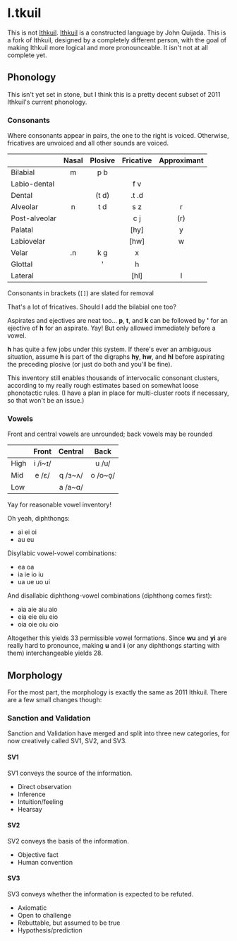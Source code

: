 # I.tkuil

This is not [Ithkuil](http://ithkuil.net/). [Ithkuil](http://ithkuil.net/) is a constructed language by John Quijada. This is a fork of Ithkuil, designed by a completely different person, with the goal of making Ithkuil more logical and more pronounceable. It isn't not at all complete yet.

## Phonology

This isn't yet set in stone, but I think this is a pretty decent subset of 2011 Ithkuil's current phonology.

### Consonants

Where consonants appear in pairs, the one to the right is voiced. Otherwise, fricatives are unvoiced and all other sounds are voiced.

|               | Nasal | Plosive | Fricative | Approximant |
| ------------- |:-----:|:-------:|:---------:|:-----------:|
| Bilabial      | m     | p b     |           |             |
| Labio-dental  |       |         | f v       |             |
| Dental        |       | (t d)   | .t .d     |             |
| Alveolar      | n     | t d     | s z       | r           |
| Post-alveolar |       |         | c j       | (r)         |
| Palatal       |       |         | [hy]      | y           |
| Labiovelar    |       |         | [hw]      | w           |
| Velar         | .n    | k g     | x         |             |
| Glottal       |       | '       | h         |             |
| Lateral       |       |         | [hl]      | l           |

Consonants in brackets (`[]`) are slated for removal

That's a lot of fricatives. Should I add the bilabial one too?

Aspirates and ejectives are neat too... **p**, **t**, and **k** can be followed by **'** for an ejective of **h** for an aspirate. Yay! But only allowed immediately before a vowel.

**h** has quite a few jobs under this system. If there's ever an ambiguous situation, assume **h** is part of the digraphs **hy**, **hw**, and **hl** before aspirating the preceding plosive (or just do both and you'll be fine).

This inventory still enables thousands of intervocalic consonant clusters, according to my really rough estimates based on somewhat loose phonotactic rules. (I have a plan in place for multi-cluster roots if necessary, so that won't be an issue.)

### Vowels

Front and central vowels are unrounded; back vowels may be rounded

|       | Front     | Central   | Back    |
| ----- |:---------:|:---------:|:-------:|
| High  | i /i~ɪ/   |           | u /u/   |
| Mid   | e /ɛ/     | q /ɜ~ʌ/   | o /o~o̞/ |
| Low   |           | a /a~ɑ/   |         |

Yay for reasonable vowel inventory!

Oh yeah, diphthongs:
* ai ei oi
* au eu

Disyllabic vowel-vowel combinations:
* ea oa
* ia ie io iu
* ua ue uo ui

And disallabic diphthong-vowel combinations (diphthong comes first):
* aia aie aiu aio
* eia eie eiu eio
* oia oie oiu oio

Altogether this yields 33 permissible vowel formations. Since **wu** and **yi** are really hard to pronounce, making **u** and **i** (or any diphthongs starting with them) interchangeable yields 28.

## Morphology

For the most part, the morphology is exactly the same as 2011 Ithkuil. There are a few small changes though:

### Sanction and Validation

Sanction and Validation have merged and split into three new categories, for now creatively called SV1, SV2, and SV3.

#### SV1

SV1 conveys the source of the information.

* Direct observation
* Inference
* Intuition/feeling
* Hearsay

#### SV2

SV2 conveys the basis of the information.

* Objective fact
* Human convention

#### SV3

SV3 conveys whether the information is expected to be refuted.

* Axiomatic
* Open to challenge
* Rebuttable, but assumed to be true
* Hypothesis/prediction

